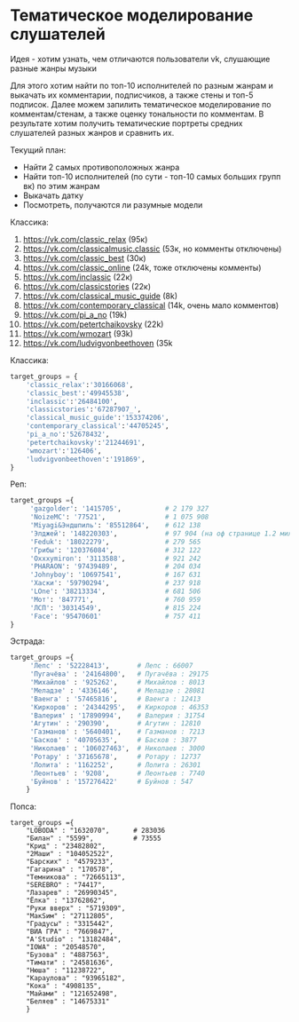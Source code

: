 # Тематическое моделирование слушателей

Идея - хотим узнать, чем отличаются пользователи vk, слушающие разные жанры музыки

Для этого хотим найти по топ-10 исполнителей по разным жанрам и выкачать их комментарии, подписчиков, а также стены и топ-5 подписок. Далее можем запилить тематическое моделирование по комментам/стенам, а также оценку тональности по комментам. В результате хотим получить тематические портреты средних слушателей разных жанров и сравнить их. 

Текущий план:
- Найти 2 самых противоположных жанра
- Найти топ-10 исполнителей (по сути - топ-10 самых больших групп вк) по этим жанрам
- Выкачать датку
- Посмотреть, получаются ли разумные модели

Классика:
1. https://vk.com/classic_relax (95к)
2. https://vk.com/classicalmusic.classic (53к, но комменты отключены)
3. https://vk.com/classic_best (30к)
4. https://vk.com/classic_online (24k, тоже отключены комменты)
5. https://vk.com/inclassic (22к)
6. https://vk.com/classicstories (22к)
7. https://vk.com/classical_music_guide (8k)
8. https://vk.com/contemporary_classical (14k, очень мало комментов)
9. https://vk.com/pi_a_no (19k)
10. https://vk.com/petertchaikovsky (22k)
11. https://vk.com/wmozart (93k)
12. https://vk.com/ludvigvonbeethoven (35k



Классика:

```python
target_groups = {
    'classic_relax':'30166068',
    'classic_best':'49945538',
    'inclassic':'26484100',
    'classicstories':'67287907_',
    'classical_music_guide':'153374206',
    'contemporary_classical':'44705245',
    'pi_a_no':'52678432',
    'petertchaikovsky':'21244691',
    'wmozart':'126406',
    'ludvigvonbeethoven':'191869',
}
```

Реп:

```python
target_groups ={
     'gazgolder': '1415705',           # 2 179 327
     'NoizeMC': '77521',               # 1 075 908
     'Miyagi&Эндшпиль': '85512864',    # 612 138
     'Элджей': '148220303',            # 97 904 (на оф странице 1.2 миллиона)
     'Feduk': '18022279',              # 279 565
     'Грибы': '120376084',             # 312 122
     'Oxxxymiron': '3113588',          # 921 242
     'PHARAON': '97439489',            # 204 034
     'Johnyboy': '10697541',           # 167 631
     'Хаски': '59790294',              # 237 918
     'LOne': '38213334',               # 681 506
     'Мот': '847771',                  # 760 959
     'ЛСП': '30314549',                # 815 224
     'Face': '95470601'                # 757 411
}
```

Эстрада: 

```python
target_groups ={
     'Лепс' : '52228413',       # Лепс : 66007
     'Пугачёва' : '24164800',   # Пугачёва : 29175
     'Михайлов' : '925262',     # Михайлов : 8013
     'Меладзе' : '4336146',     # Меладзе : 28081
     'Ваенга' : '57465816',     # Ваенга : 12413
     'Киркоров' : '24344295',   # Киркоров : 46353
     'Валерия' : '17890994',    # Валерия : 31754
     'Агутин' : '290390',       # Агутин : 12810
     'Газманов' : '5640401',    # Газманов : 7213
     'Басков' : '40705635',     # Басков : 3877
     'Николаев' : '106027463',  # Николаев : 3000
     'Ротару' : '37165678',     # Ротару : 12737
     'Лолита' : '1162252',      # Лолита : 26301
     'Леонтьев' : '9208',       # Леонтьев : 7740
     'Буйнов' : '157276422'     # Буйнов : 547
    }
```

Попса: 

```
target_groups ={
    "LOBODA" : "1632070",      # 283036
    "Билан" : "5599",          # 73555
    "Крид" : "23482802",
    "2Маши" : "104052522",
    "Барских" : "4579233",
    "Гагарина" : "170578",
    "Темникова" : "72665113",
    "SEREBRO" : "74417",
    "Лазарев" : "26990345",
    "Ёлка" : "13762862",
    "Руки вверх" : "5719309",
    "МакSим" : "27112805",
    "Градусы" : "3315442",
    "ВИА ГРА" : "7669847",
    "A'Studio" : "13182484",
    "IOWA" : "20548570",
    "Бузова" : "4887563",
    "Тимати" : "24581636",
    "Нюша" : "11238722",
    "Караулова" : "93965182",
    "Кока" : "4908135",
    "Майами" : "121652498",
    "Беляев" : "14675331"
    }
```

